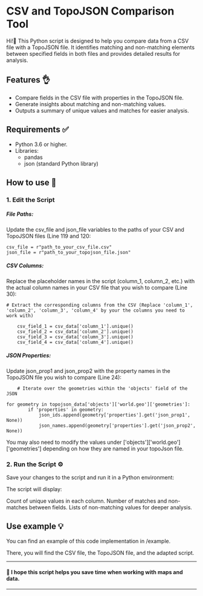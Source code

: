 # CSV and TopoJSON Comparison Tool

Hi!👋
This Python script is designed to help you compare data from a CSV file with a TopoJSON file. It identifies matching and non-matching elements between specified fields in both files and provides detailed results for analysis.

## Features 👌
- Compare fields in the CSV file with properties in the TopoJSON file.
- Generate insights about matching and non-matching values.
- Outputs a summary of unique values and matches for easier analysis.

## Requirements ✅
- Python 3.6 or higher.
- Libraries:
	- pandas
	- json (standard Python library)

## How to use 🤔
### 1. Edit the Script

##### File Paths: 
Update the csv_file and json_file variables to the paths of your CSV and TopoJSON files (Line 119 and 120:

    csv_file = r"path_to_your_csv_file.csv"
    json_file = r"path_to_your_topojson_file.json"

##### CSV Columns:
Replace the placeholder names in the script (column_1, column_2, etc.) with the actual column names in your CSV file that you wish to compare (Line 30):

    # Extract the corresponding columns from the CSV (Replace 'column_1', 'column_2', 'column_3', 'column_4' by your the columns you need to work with)
    
        csv_field_1 = csv_data['column_1'].unique()
        csv_field_2 = csv_data['column_2'].unique()
        csv_field_3 = csv_data['column_3'].unique()
        csv_field_4 = csv_data['column_4'].unique()
    

##### JSON Properties: 
Update json_prop1 and json_prop2 with the property names in the TopoJSON file you wish to compare (Line 24):

        # Iterate over the geometries within the 'objects' field of the JSON
       
    for geometry in topojson_data['objects']['world.geo']['geometries']:
            if 'properties' in geometry:
                json_ids.append(geometry['properties'].get('json_prop1', None))
                json_names.append(geometry['properties'].get('json_prop2', None))

You may also need to modify the values under ['objects']['world.geo']['geometries'] depending on how they are named in your topoJson file.

### 2. Run the Script ⚙️
Save your changes to the script and run it in a Python environment:

The script will display:

Count of unique values in each column.
Number of matches and non-matches between fields.
Lists of non-matching values for deeper analysis.

## Use example 💡
You can find an example of this code implementation in /example. 

There, you will find the CSV file, the TopoJSON file, and the adapted script.


------------


#### 👐 I hope this script helps you save time when working with maps and data.

------------

